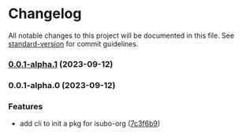 # Changelog

All notable changes to this project will be documented in this file. See [standard-version](https://github.com/conventional-changelog/standard-version) for commit guidelines.

### [0.0.1-alpha.1](https://github.com/isubo-org/cli-scaffold/compare/v0.0.1-alpha.0...v0.0.1-alpha.1) (2023-09-12)

### 0.0.1-alpha.0 (2023-09-12)


### Features

* add cli to init a pkg for isubo-org ([7c3f6b9](https://github.com/isubo-org/cli-scaffold/commit/7c3f6b9b2ebaa55addd78a076602ab66f07b69d0))
